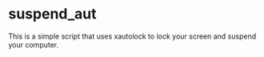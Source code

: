 # suspend_aut
 This is a simple script that uses xautolock to lock your screen and suspend your computer.
